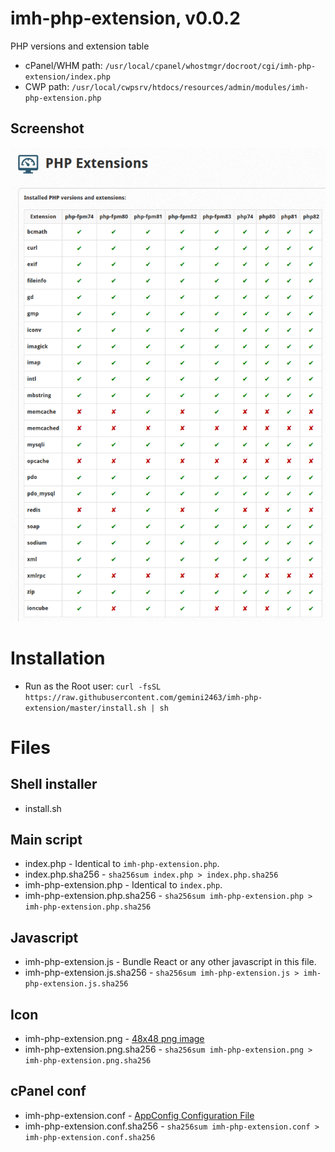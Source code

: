 # imh-php-extension, v0.0.2

PHP versions and extension table

- cPanel/WHM path: `/usr/local/cpanel/whostmgr/docroot/cgi/imh-php-extension/index.php`
- CWP path: `/usr/local/cwpsrv/htdocs/resources/admin/modules/imh-php-extension.php`

## Screenshot

![Screenshot](screenshot.png)

# Installation

- Run as the Root user: `curl -fsSL https://raw.githubusercontent.com/gemini2463/imh-php-extension/master/install.sh | sh`

# Files

## Shell installer

- install.sh

## Main script

- index.php - Identical to `imh-php-extension.php`.
- index.php.sha256 - `sha256sum index.php > index.php.sha256`
- imh-php-extension.php - Identical to `index.php`.
- imh-php-extension.php.sha256 - `sha256sum imh-php-extension.php > imh-php-extension.php.sha256`

## Javascript

- imh-php-extension.js - Bundle React or any other javascript in this file.
- imh-php-extension.js.sha256 - `sha256sum imh-php-extension.js > imh-php-extension.js.sha256`

## Icon

- imh-php-extension.png - [48x48 png image](https://api.docs.cpanel.net/guides/guide-to-whm-plugins/guide-to-whm-plugins-plugin-files/#icons)
- imh-php-extension.png.sha256 - `sha256sum imh-php-extension.png > imh-php-extension.png.sha256`

## cPanel conf
- imh-php-extension.conf - [AppConfig Configuration File](https://api.docs.cpanel.net/guides/guide-to-whm-plugins/guide-to-whm-plugins-appconfig-configuration-file)
- imh-php-extension.conf.sha256 - `sha256sum imh-php-extension.conf > imh-php-extension.conf.sha256`